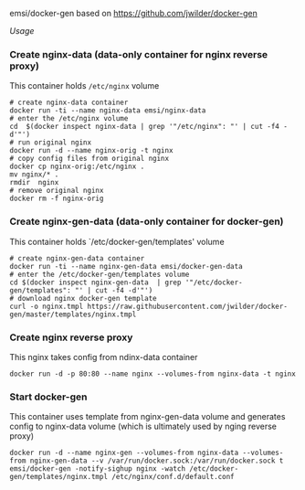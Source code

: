 emsi/docker-gen based on https://github.com/jwilder/docker-gen

*Usage*

### Create nginx-data (data-only container for nginx reverse proxy)
This container holds `/etc/nginx` volume
```
# create nginx-data container
docker run -ti --name nginx-data emsi/nginx-data
# enter the /etc/nginx volume
cd  $(docker inspect nginx-data | grep '"/etc/nginx": "' | cut -f4 -d'"')
# run original nginx
docker run -d --name nginx-orig -t nginx
# copy config files from original nginx
docker cp nginx-orig:/etc/nginx .
mv nginx/* .
rmdir  nginx
# remove original nginx
docker rm -f nginx-orig
```

### Create nginx-gen-data (data-only container for docker-gen)
This container holds `/etc/docker-gen/templates' volume
```
# create nginx-gen-data container
docker run -ti --name nginx-gen-data emsi/docker-gen-data
# enter the /etc/docker-gen/templates volume
cd $(docker inspect nginx-gen-data  | grep '"/etc/docker-gen/templates": "' | cut -f4 -d'"')
# download nginx docker-gen template
curl -o nginx.tmpl https://raw.githubusercontent.com/jwilder/docker-gen/master/templates/nginx.tmpl
```

### Create nginx reverse proxy 
This nginx takes config from ndinx-data container
```
docker run -d -p 80:80 --name nginx --volumes-from nginx-data -t nginx
```

### Start docker-gen
This container uses template from nginx-gen-data volume and generates config to nginx-data volume (which is ultimately used by nging reverse proxy)
```
docker run -d --name nginx-gen --volumes-from nginx-data --volumes-from nginx-gen-data --v /var/run/docker.sock:/var/run/docker.sock t emsi/docker-gen -notify-sighup nginx -watch /etc/docker-gen/templates/nginx.tmpl /etc/nginx/conf.d/default.conf
```
